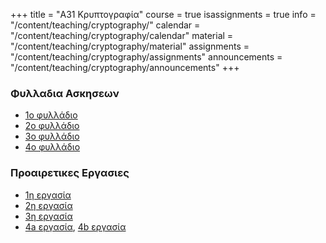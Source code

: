 +++
title = "Α31 Κρυπτογραφία"
course = true
isassignments = true
info = "/content/teaching/cryptography/"
calendar = "/content/teaching/cryptography/calendar"
material = "/content/teaching/cryptography/material"
assignments = "/content/teaching/cryptography/assignments"
announcements = "/content/teaching/cryptography/announcements"
+++

### Φυλλαδια Ασκησεων
- [1ο φυλλάδιο](../crypto-assign-2022-1.pdf)
- [2ο φυλλάδιο](../crypto-assign-2022-2.pdf)
- [3ο φυλλάδιο](../crypto-assign-2022-3.pdf)
- [4ο φυλλάδιο](../crypto-assign-2022-4.pdf)


### Προαιρετικες Εργασιες
- [1η εργασία](../assign-1)
- [2η εργασία](../assign-2)
- [3η εργασία](../assign-3)
- [4a εργασία](../assign-4a), [4b εργασία](../assign-4b) 
